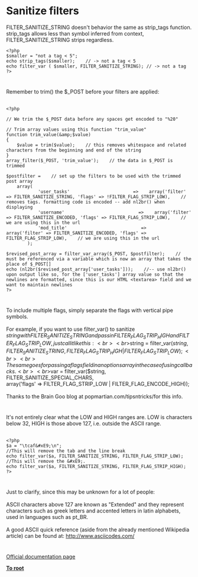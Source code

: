 # Sanitize filters



FILTER_SANITIZE_STRING doesn&apos;t behavior the same as strip_tags function.    strip_tags allows less than symbol inferred from context, FILTER_SANITIZE_STRING strips regardless.<br>

```
<?php
$smaller = "not a tag < 5";
echo strip_tags($smaller);    // -> not a tag < 5
echo filter_var ( $smaller, FILTER_SANITIZE_STRING); // -> not a tag
?>
```
  

#

Remember to trim() the $_POST before your filters are applied:<br><br>

```
<?php

// We trim the $_POST data before any spaces get encoded to "%20"

// Trim array values using this function "trim_value"
function trim_value(&amp;$value)
{
    $value = trim($value);    // this removes whitespace and related characters from the beginning and end of the string
}
array_filter($_POST, 'trim_value');    // the data in $_POST is trimmed

$postfilter =    // set up the filters to be used with the trimmed post array
    array(
            'user_tasks'                        =>    array('filter' => FILTER_SANITIZE_STRING, 'flags' => !FILTER_FLAG_STRIP_LOW),    // removes tags. formatting code is encoded -- add nl2br() when displaying
            'username'                            =>    array('filter' => FILTER_SANITIZE_ENCODED, 'flags' => FILTER_FLAG_STRIP_LOW),    // we are using this in the url
            'mod_title'                            =>    array('filter' => FILTER_SANITIZE_ENCODED, 'flags' => FILTER_FLAG_STRIP_LOW),    // we are using this in the url
        );

$revised_post_array = filter_var_array($_POST, $postfilter);    // must be referenced via a variable which is now an array that takes the place of $_POST[]
echo (nl2br($revised_post_array['user_tasks']));    //-- use nl2br() upon output like so, for the ['user_tasks'] array value so that the newlines are formatted, since this is our HTML <textarea> field and we want to maintain newlines
?>
```
  

#

To include multiple flags, simply separate the flags with vertical pipe symbols.<br><br>For example, if you want to use filter_var() to sanitize $string with FILTER_SANITIZE_STRING and pass in FILTER_FLAG_STRIP_HIGH and FILTER_FLAG_STRIP_LOW, just call it like this:<br><br>$string = filter_var($string, FILTER_SANITIZE_STRING, FILTER_FLAG_STRIP_HIGH | FILTER_FLAG_STRIP_LOW);<br><br>The same goes for passing a flags field in an options array in the case of using callbacks.<br><br>$var = filter_var($string, FILTER_SANITIZE_SPECIAL_CHARS,<br>array(&apos;flags&apos; =&gt; FILTER_FLAG_STRIP_LOW | FILTER_FLAG_ENCODE_HIGH));<br><br>Thanks to the Brain Goo blog at popmartian.com/tipsntricks/for this info.  

#

It&apos;s not entirely clear what the LOW and HIGH ranges are. LOW is characters below 32, HIGH is those above 127, i.e. outside the ASCII range.<br><br>

```
<?php
$a = "\tcaf&#xE9;\n";
//This will remove the tab and the line break
echo filter_var($a, FILTER_SANITIZE_STRING, FILTER_FLAG_STRIP_LOW);
//This will remove the &#xE9;.
echo filter_var($a, FILTER_SANITIZE_STRING, FILTER_FLAG_STRIP_HIGH);
?>
```
  

#

Just to clarify, since this may be unknown for a lot of people:<br><br>ASCII characters above 127 are known as "Extended" and they represent characters such as greek letters and accented letters in latin alphabets, used in languages such as pt_BR.<br><br>A good ASCII quick reference (aside from the already mentioned Wikipedia article) can be found at: http://www.asciicodes.com/  

#

[Official documentation page](https://www.php.net/manual/en/filter.filters.sanitize.php)

**[To root](/README.md)**